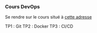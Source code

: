 ### Cours DevOps

Se rendre sur le cours situé à [ cette adresse](https://docs.google.com/document/d/1onLPS9mSJcLdPYtksek8hSVGec_Cfu8vVH71lXUOfL8/edit?usp=sharing) 

TP1 : Git
TP2 : Docker
TP3 : CI/CD
